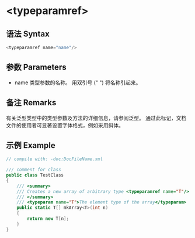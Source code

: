 # \<typeparamref\>
## 语法 Syntax
``` csharp
<typeparamref name="name"/>  
```

## 参数 Parameters
* name
  类型参数的名称。 用双引号 (" ") 将名称引起来。

## 备注 Remarks
有关泛型类型中的类型参数及方法的详细信息，请参阅泛型。
通过此标记，文档文件的使用者可显著设置字体格式，例如采用斜体。


## 示例 Example
``` csharp
// compile with: -doc:DocFileName.xml 

/// comment for class
public class TestClass
{
    /// <summary>
    /// Creates a new array of arbitrary type <typeparamref name="T"/>
    /// </summary>
    /// <typeparam name="T">The element type of the array</typeparam>
    public static T[] mkArray<T>(int n)
    {
        return new T[n];
    }
}
```